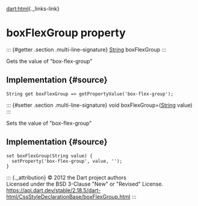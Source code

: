 [dart:html](../../dart-html/dart-html-library){._links-link}

boxFlexGroup property
=====================

::: {#getter .section .multi-line-signature}
[String](../../dart-core/string-class) boxFlexGroup
:::

Gets the value of \"box-flex-group\"

Implementation {#source}
--------------

``` {.language-dart data-language="dart"}
String get boxFlexGroup => getPropertyValue('box-flex-group');
```

::: {#setter .section .multi-line-signature}
void boxFlexGroup=([String](../../dart-core/string-class) value)
:::

Sets the value of \"box-flex-group\"

Implementation {#source}
--------------

``` {.language-dart data-language="dart"}
set boxFlexGroup(String value) {
  setProperty('box-flex-group', value, '');
}
```

::: {._attribution}
© 2012 the Dart project authors\
Licensed under the BSD 3-Clause \"New\" or \"Revised\" License.\
<https://api.dart.dev/stable/2.18.5/dart-html/CssStyleDeclarationBase/boxFlexGroup.html>
:::
